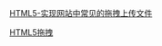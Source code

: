 [HTML5-实现网站中常见的拖拽上传文件](https://juejin.cn/post/6844903959031873549)

[HTML5拖拽](https://juejin.cn/post/6844903959031873549)
